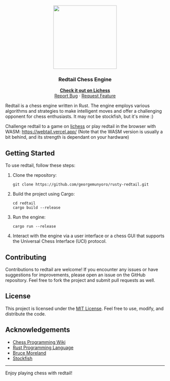 
<br />
<p align="center">
  <a href="https://github.com/georgemunyoro/rusty-redtail">
     <img src="https://webtail.vercel.app/redtail.svg" width="200" height="200" />
  </a>

  <h3 align="center">Redtail Chess Engine</h3>

  <p align="center">
    <a href="https://lichess.org/@/redtail-zero"><strong>Check it out on Lichess</strong></a>
    <br />
    <a href="https://github.com/georgemunyoro/rusty-redtail/issues">Report Bug</a>
    ·
    <a href="https://github.com/georgemunyoro/rusty-redtail/issues">Request Feature</a>
  </p>
</p>

Redtail is a chess engine written in Rust. The engine employs various algorithms and strategies to make intelligent moves and offer a challenging opponent for chess enthusiasts. It may not be stockfish, but it's mine :)

Challenge redtail to a game on [lichess](https://lichess.org/@/redtail-zero) or play redtail in the browser with WASM: https://webtail.vercel.app/ (Note that the WASM version is usually a bit behind, and its strength is dependant on your hardware)

## Getting Started

To use redtail, follow these steps:

1. Clone the repository:

   ```
   git clone https://github.com/georgemunyoro/rusty-redtail.git
   ```

2. Build the project using Cargo:

   ```
   cd redtail
   cargo build --release
   ```

3. Run the engine:

   ```
   cargo run --release
   ```

4. Interact with the engine via a user interface or a chess GUI that supports the Universal Chess Interface (UCI) protocol.

## Contributing

Contributions to redtail are welcome! If you encounter any issues or have suggestions for improvements, please open an issue on the GitHub repository. Feel free to fork the project and submit pull requests as well.

## License

This project is licensed under the [MIT License](LICENSE). Feel free to use, modify, and distribute the code.

## Acknowledgements

- [Chess Programming Wiki](https://www.chessprogramming.org/)
- [Rust Programming Language](https://www.rust-lang.org/)
- [Bruce Moreland](https://web.archive.org/web/20071026090003/http://www.brucemo.com/compchess/programming/index.htm)
- [Stockfish](https://github.com/official-stockfish/Stockfish)

---

Enjoy playing chess with redtail!
